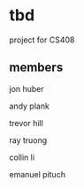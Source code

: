 # tbd
project for CS408

## members
jon huber

andy plank

trevor hill

ray truong

collin li

emanuel pituch
